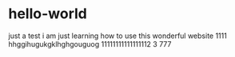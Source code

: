 # hello-world
just a test
i am just learning how to use this wonderful website 1111
hhggihugukgklhghgouguog
11111111111111112
3
777
